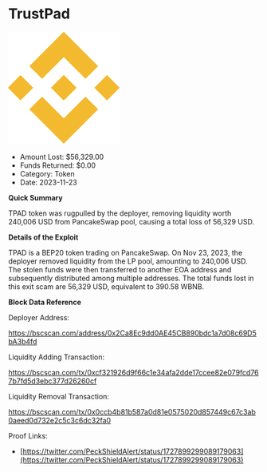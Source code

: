 # TrustPad
![TrustPad](/rektimages/TPAD-Fake-Token-Rugpull.png)
- Amount Lost: $56,329.00
- Funds Returned: $0.00
- Category: Token
- Date: 2023-11-23

**Quick Summary**

TPAD token was rugpulled by the deployer, removing liquidity worth 240,006 USD from PancakeSwap pool, causing a total loss of 56,329 USD.

  


 **Details of the Exploit**

TPAD is a BEP20 token trading on PancakeSwap. On Nov 23, 2023, the deployer removed liquidity from the LP pool, amounting to 240,006 USD. The stolen funds were then transferred to another EOA address and subsequently distributed among multiple addresses. The total funds lost in this exit scam are 56,329 USD, equivalent to 390.58 WBNB.

  


 **Block Data Reference**

Deployer Address:

https://bscscan.com/address/0x2Ca8Ec9dd0AE45CB890bdc1a7d08c69D5bA3b4fd

  


Liquidity Adding Transaction:

https://bscscan.com/tx/0xcf321926d9f66c1e34afa2dde17ccee82e079fcd767b7fd5d3ebc377d26260cf

  


Liquidity Removal Transaction:

https://bscscan.com/tx/0x0ccb4b81b587a0d81e0575020d857449c67c3ab0aeed0d732e2c5c3c6dc32fa0


Proof Links:
- [https://twitter.com/PeckShieldAlert/status/1727899299089179063](https://twitter.com/PeckShieldAlert/status/1727899299089179063)


